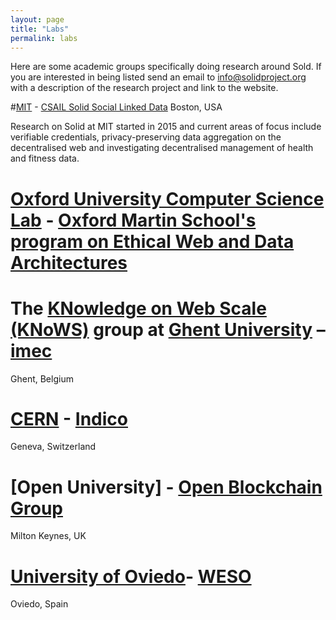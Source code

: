 ```yaml
---
layout: page
title: "Labs"
permalink: labs
---
```


Here are some academic groups specifically doing research around Sold. If you are interested in being listed send an email to info@solidproject.org with a description of the research project and link to the website. 

#[MIT](https://www.mit.edu) - [CSAIL Solid Social Linked Data](https://www.csail.mit.edu/research/solid-social-linked-data) 
Boston, USA 

Research on Solid at MIT started in 2015 and current areas of focus include verifiable credentials, privacy-preserving data aggregation on the decentralised web and investigating decentralised management of health and fitness data. 

# [Oxford University Computer Science Lab](http://www.cs.ox.ac.uk) - [Oxford Martin School's program on Ethical Web and Data Architectures](https://www.oxfordmartin.ox.ac.uk/ethical-web-and-data-architectures)

# The [KNowledge on Web Scale (KNoWS)](https://knows.idlab.ugent.be/) group at [Ghent University](https://www.ugent.be/en) – [imec](https://www.imec-int.com/) 
Ghent, Belgium 

# [CERN](https://home.cern) - [Indico](https://indico.cern.ch/event/915906/)
Geneva, Switzerland 

# [Open University] - [Open Blockchain Group](https://blockchain.open.ac.uk/#covid-19)
Milton Keynes, UK

# [University of Oviedo](http://www.uniovi.es/en)- [WESO](http://www.weso.es)
Oviedo, Spain
